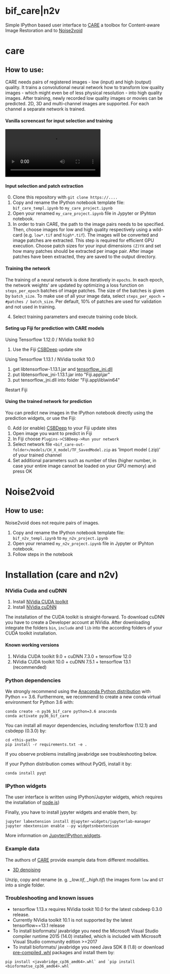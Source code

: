 # bif_care|n2v
Simple IPython based user interface to [CARE](http://csbdeep.bioimagecomputing.com/) a toolbox for Content-aware Image Restoration and to [Noise2void](https://github.com/juglab/n2v)

# care
## How to use:
CARE needs pairs of registered images - low (input) and high (output) quality. It trains a convolutional neural network how to transform low quality images - which might even be of less physical resolution - into high quality images. After training, newly recorded low quality images or movies can be predicted. 2D, 3D and multi-channel images are supported. For each channel a separate network is trained.

#### Vanilla screencast for input selection and training
![bif_care User interface](vid/bif_care_demo_01.mp4)

#### Input selection and patch extraction
0. Clone this repository with `git clone https://....`
1. Copy and rename the IPython notebook template file: `bif_care_templ.ipynb` to `my_care_project.ipynb`
2. Open your renamed `my_care_project.ipynb` file in Jypyter or IPyhton notebook.
3. In order to train CARE, the path to the image pairs needs to be specified. Then, choose images for low and high quality respectively using a wild-card (e.g. `low*.tif` and `high*.tif`). The images will be converted and image patches are extracted. This step is required for efficient GPU execution. Choose patch sizes for your input dimensions `(Z)YX` and set how many patches should be extracted per image pair. After image patches have been extracted, they are saved to the output directory. 

#### Training the network
The training of a neural network is done iteratively in `epochs`. In each epoch, the network weights' are updated by optimizing a loss function on `steps_per_epoch` batches of image patches. The size of the batches is given by `batch_size`. To make use of all your image data, select `steps_per_epoch = #patches / batch_size`. Per default, 10% of patches are used for validation and not used in training.

4. Select training parameters and execute training code block.

#### Seting up Fiji for prediction with CARE models
Using Tensorflow 1.12.0 / NVidia toolkit 9.0
1. Use the Fiji [CSBDeep](http://sites.imagej.net/CSBDeep/) update site

Using Tensorflow 1.13.1 / NVidia toolkit 10.0
1. get libtensorflow-1.13.1.jar and [tensorflow_jni.dll](https://www.tensorflow.org/install/lang_java)
2. put libtensorflow_jni-1.13.1.jar into "Fiji.app\jar\"
3. put tensorflow_jni.dll into folder "Fiji.app\lib\win64\"

Restart Fiji

#### Using the trained network for prediction
You can predict new images in the IPython notebook directly using the prediction widgets, or use the Fiji:

0. Add (or enable) [CSBDeep](http://sites.imagej.net/CSBDeep/) to your Fiji update sites
1. Open image you want to predict in Fiji
2. In Fiji choose `Plugins->CSBDeep->Run your network`
3. Select network file `<bif_care-out-folder>/models/CH_X_model/TF_SavedModel.zip` as 'Import model (.zip)' of your trained channel
4. Set additional parameters such as number of tiles (higher number, in case your entire image cannot be loaded on your GPU memory) and press OK

# Noise2void
## How to use:
Noise2void does not require pairs of images.
1. Copy and rename the IPython notebook template file: `bif_n2v_templ.ipynb` to `my_n2v_project.ipynb`
2. Open your renamed `my_n2v_project.ipynb` file in Jypyter or IPyhton notebook.
3. Follow steps in the notebook

# Installation (care and n2v)
### NVidia Cuda and cuDNN
1. Install [NVidia CUDA toolkit](https://developer.nvidia.com/cuda-toolkit-archive)
2. Install [NVidia cuDNN](https://developer.nvidia.com/cudnn)

The installation of the CUDA toolkit is straight-forward. To download cuDNN you have to create a Developer account at NVidia. After downloading integrate the folders `bin`, `include` and `lib` into the according folders of your CUDA toolkit installation.

#### Known working versions
1. NVidia CUDA toolkit  9.0 + cuDNN 7.3.0 + tensorflow 12.0
2. NVidia CUDA toolkit 10.0 + cuDNN 7.5.1 + tensorflow 13.1 (recommended)

### Python dependencies
We strongly recommend using the [Anaconda Python distribution](https://www.anaconda.com/distribution/) with Python == 3.6. Furthermore, we recommend to create a new conda virtual environment for Python 3.6 with:

```
conda create -n py36_bif_care python=3.6 anaconda
conda activate py36_bif_care
```

You can install all mayor dependencies, including tensforflow (1.12.1) and csbdepp (0.3.0) by:

```
cd <this-path>
pip install -r requirements.txt -e .
```
If you observe problems installing javabridge see troubleshooting below.

If your Python distribution comes without PyQt5, install it by:

```
conda install pyqt
```

### IPython widgets
The user interface is written using IPython/Jupyter widgets, which requires the installation of [node.js](https://nodejs.org/en/))

Finally, you have to install jypyter widgets and enable them, by:

```
jupyter labextension install @jupyter-widgets/jupyterlab-manager
jupyter nbextension enable --py widgetsnbextension

```
More information on [Jupyter/IPython widgets](https://ipywidgets.readthedocs.io/en/stable/user_install.html).

### Example data
The authors of [CARE](https://github.com/CSBDeep/CSBDeep/tree/master/examples) provide example data from different modalities.

* [3D denoising](http://csbdeep.bioimagecomputing.com/example_data/tribolium.zip)

Unzip, copy and rename (e. g. *_low.tif*, *_high.tif*) the images form `low` and `GT` into a single folder.


### Troubleshooting and known issues
* tensorflow 1.13.x requires NVidia tookit 10.0 for the latest csbdeep 0.3.0 release. 
* Currently NVidia toolkit 10.1 is not supported by the latest tensorflow==13.1 release
* To install bioformats/ javabridge you need the Microsoft Visual Studio compiler runtime 2015 (14.0) installed, which is included with Microsoft Visual Studio community edition >=2017
* To install bioformats/ javabridge you need Java SDK 8 (1.8) or download [pre-compiled .whl](https://www.lfd.uci.edu/~gohlke/pythonlibs/) packages and install them by:

```pip install <javabridge_cp36_amd64>.whl` and `pip install <bioformatse_cp36_amd64>.whl```





